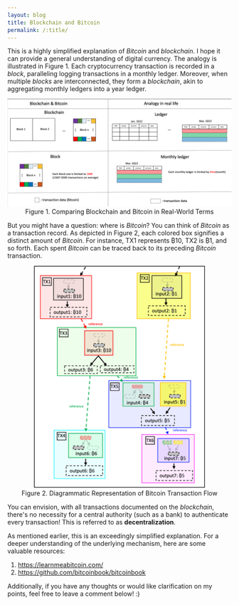 ```yaml
---
layout: blog
title: Blockchain and Bitcoin
permalink: /:title/
---
```

This is a highly simplified explanation of *Bitcoin* and *blockchain*. I hope it can provide a general understanding of digital currency. The analogy is illustrated in Figure 1. Each cryptocurrency transaction is recorded in a *block*, paralleling logging transactions in a monthly ledger. Moreover, when multiple *blocks* are interconnected, they form a *blockchain*, akin to aggregating monthly ledgers into a year ledger.

<center><img src="/assets/blog/2023-11-15-bitcoin&blockchain/btc&block.png"></center>
<center>Figure 1. Comparing Blockchain and Bitcoin in Real-World Terms</center>

But you might have a question: where is *Bitcoin*? You can think of *Bitcoin* as a transaction record. As depicted in Figure 2, each colored box signifies a distinct amount of *Bitcoin*. For instance, TX1 represents ₿10, TX2 is ₿1, and so forth. Each spent *Bitcoin* can be traced back to its preceding *Bitcoin* transaction.

<center><img src="/assets/blog/2023-11-15-bitcoin&blockchain/btc_flow.png" height="500"></center>
<center>Figure 2. Diagrammatic Representation of Bitcoin Transaction Flow</center>

You can envision, with all transactions documented on the *blockchain*, there's no necessity for a central authority (such as a bank) to authenticate every transaction! This is referred to as **decentralization**.

As mentioned earlier, this is an exceedingly simplified explanation. For a deeper understanding of the underlying mechanism, here are some valuable resources:
1. https://learnmeabitcoin.com/ 
2. https://github.com/bitcoinbook/bitcoinbook

Additionally, if you have any thoughts or would like clarification on my points, feel free to leave a comment below! :)
